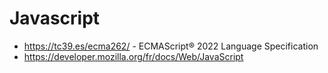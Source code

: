 # Javascript

- https://tc39.es/ecma262/ - ECMAScript® 2022 Language Specification
- https://developer.mozilla.org/fr/docs/Web/JavaScript

